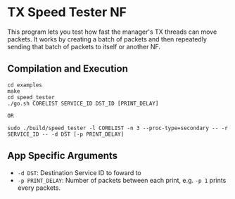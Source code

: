 TX Speed Tester NF
==
This program lets you test how fast the manager's TX threads can move packets. It works by creating a batch of packets and then repeatedly sending that batch of packets to itself or another NF.

Compilation and Execution
--
```
cd examples
make
cd speed_tester
./go.sh CORELIST SERVICE_ID DST_ID [PRINT_DELAY]

OR

sudo ./build/speed_tester -l CORELIST -n 3 --proc-type=secondary -- -r SERVICE_ID -- -d DST [-p PRINT_DELAY]
```

App Specific Arguments
--
  - `-d DST`: Destination Service ID to foward to
  - `-p PRINT_DELAY`: Number of packets between each print, e.g. `-p 1` prints every packets.

